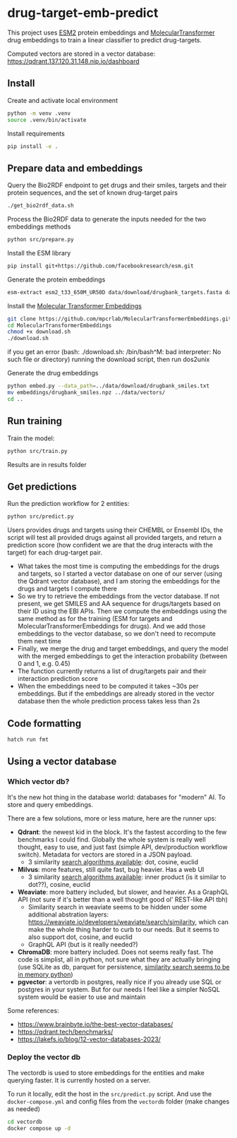 # drug-target-emb-predict

This project uses [ESM2](https://github.com/facebookresearch/esm) protein embeddings and [MolecularTransformer](https://github.com/mpcrlab/MolecularTransformerEmbeddings) drug embeddings to train a linear classifier to predict drug-targets.

Computed vectors are stored in a vector database: https://qdrant.137.120.31.148.nip.io/dashboard

## Install

Create and activate local environment

```bash
python -m venv .venv
source .venv/bin/activate
```

Install requirements

```bash
pip install -e .
```

## Prepare data and embeddings

Query the Bio2RDF endpoint to get drugs and their smiles, targets and their protein sequences, and the set of known drug-target pairs
```bash
./get_bio2rdf_data.sh
```

Process the Bio2RDF data to generate the inputs needed for the two embeddings methods
```bash
python src/prepare.py
```

Install the ESM library
```bash
pip install git+https://github.com/facebookresearch/esm.git
```

Generate the protein embeddings
```bash
esm-extract esm2_t33_650M_UR50D data/download/drugbank_targets.fasta data/vectors/drugbank_targets_esm2_l33_mean --repr_layers 33 --include mean
```

Install the [Molecular Transformer Embeddings](https://github.com/mpcrlab/MolecularTransformerEmbeddings)
```bash
git clone https://github.com/mpcrlab/MolecularTransformerEmbeddings.git
cd MolecularTransformerEmbeddings
chmod +x download.sh
./download.sh
```
if you get an error (bash: ./download.sh: /bin/bash^M: bad interpreter: No such file or directory) running the download script, then run dos2unix

Generate the drug embeddings
```bash
python embed.py --data_path=../data/download/drugbank_smiles.txt
mv embeddings/drugbank_smiles.npz ../data/vectors/
cd ..
```

## Run training

Train the model:

```bash
python src/train.py
```

Results are in results folder

## Get predictions

Run the prediction workflow for 2 entities:

```bash
python src/predict.py
```

Users provides drugs and targets using their CHEMBL or Ensembl IDs, the script will test all provided drugs against all provided targets, and return a prediction score (how confident we are that the drug interacts with the target) for each drug-target pair.
- What takes the most time is computing the embeddings for the drugs and targets, so I started a vector database on one of our server (using the Qdrant vector database), and I am storing the embeddings for the drugs and targets I compute there
- So we try to retrieve the embeddings from the vector database. If not present, we get SMILES and AA sequence for drugs/targets based on their ID using the EBI APIs. Then we compute the embeddings using the same method as for the training (ESM for targets and MolecularTransformerEmbeddings for drugs). And we add those embeddings to the vector database, so we don't need to recompute them next time
- Finally, we merge the drug and target embeddings, and query the model with the merged embeddings to get the interaction probability (between 0 and 1, e.g. 0.45)
- The function currently returns a list of drug/targets pair and their interaction prediction score
- When the embeddings need to be computed it takes ~30s per embeddings. But if the embeddings are already stored in the vector database then the whole prediction process takes less than 2s

## Code formatting

```bash
hatch run fmt
```

## Using a vector database

### Which vector db?

It's the new hot thing in the database world: databases for "modern" AI. To store and query embeddings.

There are a few solutions, more or less mature, here are the runner ups:

* **Qdrant**: the newest kid in the block. It's the fastest according to the few benchmarks I could find. Globally the whole system is really well thought, easy to use, and just fast (simple API, dev/production workflow switch). Metadata for vectors are stored in a JSON payload.
    * 3 similarity [search algorithms available](https://qdrant.tech/documentation/concepts/search/#metrics): dot, cosine, euclid
* **Milvus**: more features, still quite fast, bug heavier. Has a web UI
    * 3 similarity [search algorithms available](https://milvus.io/docs/metric.md): inner product (is it similar to dot??), cosine, euclid
* **Weaviate**: more battery included, but slower, and heavier. As a GraphQL API (not sure if it's better than a well thought good ol' REST-like API tbh)
    * Similarity search in weaviate seems to be hidden under some additional abstration layers: https://weaviate.io/developers/weaviate/search/similarity, which can make the whole thing harder to curb to our needs. But it seems to also support dot, cosine, and euclid
    * GraphQL API (but is it really needed?)
* **ChromaDB**: more battery included. Does not seems really fast. The code is simplist, all in python, not sure what they are actually bringing (use SQLite as db, parquet for persistence, [similarity search seems to be in memory python](https://github.com/chroma-core/chroma/blob/e81cc9f361e5aa072534a1fbbc483da406b54848/chromadb/segment/impl/vector/local_hnsw.py#L116))
* **pgvector**: a vertordb in postgres, really nice if you already use SQL or postgres in your system. But for our needs I feel like a simpler NoSQL system would be easier to use and maintain


Some references:
- https://www.brainbyte.io/the-best-vector-databases/
- https://qdrant.tech/benchmarks/
- https://lakefs.io/blog/12-vector-databases-2023/


### Deploy the vector db

The vectordb is used to store embeddings for the entities and make querying faster. It is currently hosted on a server.

To run it locally, edit the host in the `src/predict.py` script. And use the `docker-compose.yml` and config files from the `vectordb` folder (make changes as needed)

```bash
cd vectordb
docker compose up -d
```
